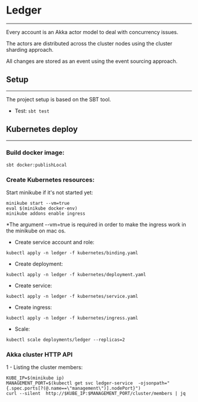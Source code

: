 # Ledger
* * *

Every account is an Akka actor model to deal with concurrency issues.

The actors are distributed across the cluster nodes using the cluster sharding approach.

All changes are stored as an event using the event sourcing approach.

## Setup
* * *

The project setup is based on the SBT tool.

- Test: `sbt test`

## Kubernetes deploy 
* * *

### Build docker image:

```shell
sbt docker:publishLocal
```

### Create Kubernetes resources:

Start minikube if it's not started yet:

```shell
minikube start --vm=true
eval $(minikube docker-env)
minikube addons enable ingress
```

*The argument --vm=true is required in order to make the ingress work in the minikube on mac os.

- Create service account and role:
```shell
kubectl apply -n ledger -f kubernetes/binding.yaml
```

- Create deployment:
```shell
kubectl apply -n ledger -f kubernetes/deployment.yaml
```

- Create service:
```shell
kubectl apply -n ledger -f kubernetes/service.yaml
```
- Create ingress:

```shell
kubectl apply -n ledger -f kubernetes/ingress.yaml
```

- Scale:
```shell
kubectl scale deployments/ledger --replicas=2
```

### Akka cluster HTTP API

1 - Listing the cluster members:
```shell
KUBE_IP=$(minikube ip)
MANAGEMENT_PORT=$(kubectl get svc ledger-service  -ojsonpath="{.spec.ports[?(@.name==\"management\")].nodePort}")
curl --silent  http://$KUBE_IP:$MANAGEMENT_PORT/cluster/members | jq
```
